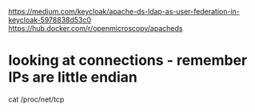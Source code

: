https://medium.com/keycloak/apache-ds-ldap-as-user-federation-in-keycloak-5978838d53c0
https://hub.docker.com/r/openmicroscopy/apacheds


# looking at connections - remember IPs are little endian
cat /proc/net/tcp   









